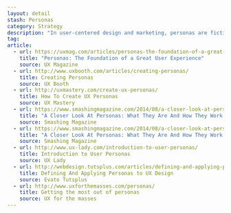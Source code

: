 ```yaml
---
layout: detail
stash: Personas
category: Strategy
description: "In user-centered design and marketing, personas are fictional characters created to represent the different user types that might use a site, brand, or product in a similar way."
tag:
article:
  - url: https://uxmag.com/articles/personas-the-foundation-of-a-great-user-experience
    title: "Personas: The Foundation of a Great User Experience"
    source: UX Magazine
  - url: http://www.uxbooth.com/articles/creating-personas/
    title: Creating Personas
    source: UX Booth
  - url: http://uxmastery.com/create-ux-personas/
    title: How To Create UX Personas
    source: UX Mastery
  - url: https://www.smashingmagazine.com/2014/08/a-closer-look-at-personas-part-1/
    title: "A Closer Look At Personas: What They Are And How They Work (Part 1)"
    source: Smashing Magazine
  - url: https://www.smashingmagazine.com/2014/08/a-closer-look-at-personas-part-2/
    title: "A Closer Look At Personas: What They Are And How They Work (Part 2)"
    source: Smashing Magazine
  - url: http://www.ux-lady.com/introduction-to-user-personas/
    title: Introduction to User Personas
    source: UX Lady
  - url: http://webdesign.tutsplus.com/articles/defining-and-applying-personas-to-ux-design--webdesign-7561
    title: Defining And Applying Personas to UX Design
    source: Evato Tutsplus
  - url: http://www.uxforthemasses.com/personas/
    title: Getting the most out of personas
    source: UX for the masses
---
```

